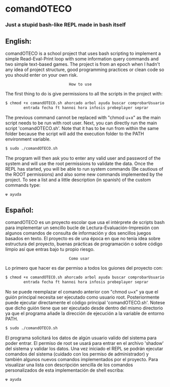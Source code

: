 # comandOTECO
### Just a stupid bash-like REPL made in bash itself

## English:
comandOTECO is a school project that uses bash scripting to implement a simple Read-Eval-Print loop with some information query commands and two simple text-based games.  The project is from an epoch when I hadn't any idea of project structure, good programming practices or clean code so you should enter on your own risk.

                                How to use
The first thing to do is give permissions to all the scripts in the project with:
```bash
$ chmod +x comandOTECO.sh ahorcado arbol ayuda buscar comprobarUsuario \
        entrada fecha ft hannoi hora infosis prebeplayer seprar
```
The previous command cannot be replaced with "chmod u+x" as the main script needs to be run with root user.
Next, you can directly run the main script 'comandOTECO.sh'. Note that it has to be run from within the same folder because the script will add the execution folder to the PATH environment variable.
```bash
$ sudo ./comandOTECO.sh
```

The program will then ask you to enter any valid user and password of the system and will use the root permissions to validate the data.
Once the REPL has started, you will be able to run system commands (Be cautious of the ROOT permissions) and also some new commands implemented by the project.  To see a list and a little description (in spanish) of the custom commands type:
```bash
☢ ayuda
```

## Español:
comandOTECO es un proyecto escolar que usa el intérprete de scripts bash para implementar un sencillo bucle de Lectura-Evaluación-Impresión con algunos comandos de consulta de información y dos sencillos juegos basados en texto.  El proyecto es de una época en que no tenia idea sobre estructura del proyecto, buenas prácticas de programación o sobre código limpio así que entras bajo tu propio riesgo.

                                Como usar
Lo primero que hacer es dar permiso a todos los guiones del proyecto con:
```bash
$ chmod +x comandOTECO.sh ahorcado arbol ayuda buscar comprobarUsuario \
        entrada fecha ft hannoi hora infosis prebeplayer seprar
```
No se puede reemplazar el comando anterior con "chmod u+x" ya que el guión principal necesita ser ejecutado como usuario root.
Posteriormente puede ejecutar directamente el código principal 'comandOTECO.sh'.  Notese que dicho guión tiene que ser ejecutado desde dentro del mismo directorio ya que el programa añade la dirección de ejecución a la variable de entorno PATH.

```bash
$ sudo ./comandOTECO.sh
```

El programa solicitará los datos de algún usuario valido del sistema para poder entrar. El permiso de root se usará para entrar en el archivo 'shadow' del sistema y validar los datos.
Una vez iniciado el REPL se podrán ejecutar comandos del sistema (cuidado con los permiso de administrador) y también algunos nuevos comandos implementados por el proyecto. Para visualizar una lista con descripción sencilla de los comandos personalizados de esta implementación de shell escriba:
```bash
☢ ayuda
```
